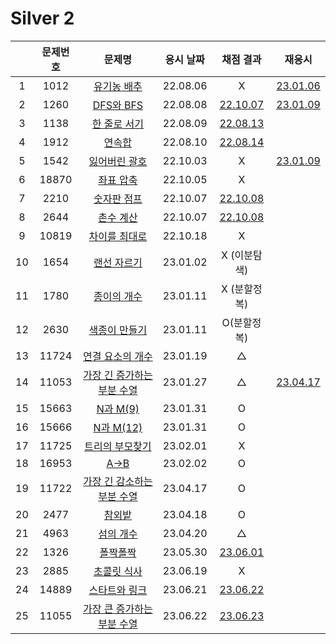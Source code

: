 # Silver 2

|     | 문제번호 |                  문제명                  | 응시 날짜 |           채점 결과           |            재응시             |
| :-: | :------: | :--------------------------------------: | :-------: | :---------------------------: | :---------------------------: |
|  1  |   1012   |         [유기농 배추](./1012.js)         | 22.08.06  |               X               | [23.01.06](./replay/1012.js)  |
|  2  |   1260   |          [DFS와 BFS](./1260.js)          | 22.08.08  |   [22.10.07](./1260_re.js)    | [23.01.09](./replay/1260.js)  |
|  3  |   1138   |        [한 줄로 서기](./1138.js)         | 22.08.09  |   [22.08.13](./1138_re.js)    |
|  4  |   1912   |           [연속합](./1912.js)            | 22.08.10  |   [22.08.14](./1912_re.js)    |
|  5  |   1542   |        [잃어버린 괄호](./1542.js)        | 22.10.03  |               X               | [23.01.09](./replay/1542.js)  |
|  6  |  18870   |         [좌표 압축](./18870.js)          | 22.10.05  |               X               |
|  7  |   2210   |         [숫자판 점프](./2210.js)         | 22.10.07  |   [22.10.08](./2210_re.js)    |
|  8  |   2644   |          [촌수 계산](./2644.js)          | 22.10.07  |   [22.10.08](./2644_re.js)    |
|  9  |  10819   |       [차이를 최대로](./10819.js)        | 22.10.18  |               X               |
| 10  |   1654   |         [랜선 자르기](./1654.js)         | 23.01.02  |         X (이분탐색)          |
| 11  |   1780   |         [종이의 개수](./1780.js)         | 23.01.11  |         X (분할정복)          |
| 12  |   2630   |        [색종이 만들기](./2630.js)        | 23.01.11  |          O(분할정복)          |
| 13  |  11724   |      [연결 요소의 개수](./11724.js)      | 23.01.19  |               △               |
| 14  |  11053   | [가장 긴 증가하는 부분 수열](./11053.js) | 23.01.27  |               △               | [23.04.17](./replay/11053.js) |
| 15  |  15663   |          [N과 M(9)](./15663.js)          | 23.01.31  |               O               |
| 16  |  15666   |         [N과 M(12)](./15666.js)          | 23.01.31  |               O               |
| 17  |  11725   |      [트리의 부모찾기](./11725.js)       | 23.02.01  |               X               |
| 18  |  16953   |            [A->B](./16953.js)            | 23.02.02  |               O               |
| 19  |  11722   | [가장 긴 감소하는 부분 수열](./11722.js) | 23.04.17  |               O               |
| 20  |   2477   |           [참외밭](./2477.js)            | 23.04.18  |               O               |
| 21  |   4963   |          [섬의 개수](./4963.js)          | 23.04.20  |               △               |
| 22  |   1326   |          [폴짝폴짝](./1326.js)           | 23.05.30  | [23.06.01](./replay/1326.js)  |
| 23  |   2885   |         [초콜릿 식사](./2885.js)         | 23.06.19  |               X               |
| 24  |  14889   |       [스타트와 링크](./14889.js)        | 23.06.21  | [23.06.22](./replay/14889.js) |
| 25  |  11055   | [가장 큰 증가하는 부분 수열](./11055.js) | 23.06.22  | [23.06.23](./replay/11055.js) |
